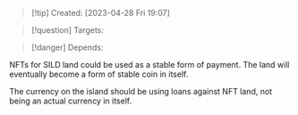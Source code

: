 
>[!tip] Created: [2023-04-28 Fri 19:07]

>[!question] Targets: 

>[!danger] Depends: 

NFTs for SILD land could be used as a stable form of payment.
The land will eventually become a form of stable coin in itself.

The currency on the island should be using loans against NFT land, not being an actual currency in itself.